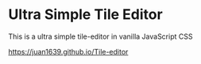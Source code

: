 # Ultra Simple Tile Editor

This is a ultra simple tile-editor in vanilla JavaScript CSS

https://juan1639.github.io/Tile-editor
